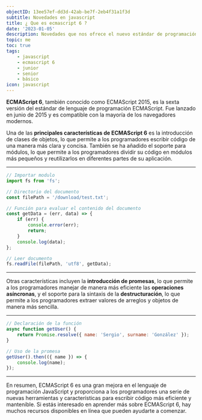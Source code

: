```yaml
---
objectID: 13ee57ef-dd3d-42ab-be7f-2eb4f31a1f3d
subtitle: Novedades en javascript
title: ¿ Que es ecmascript 6 ?
date: '2023-01-05'
description: Novedades que nos ofrece el nuevo estándar de programación
topic: me
toc: true
tags:
    - javascript
    - ecmascript 6
    - junior
    - senior
    - básico
icon: javascript
---
```


**ECMAScript 6**, también conocido como ECMAScript 2015, es la sexta versión del estándar de lenguaje de programación ECMAScript. Fue lanzado en junio de 2015 y es compatible con la mayoría de los navegadores modernos.

Una de las **principales características de ECMAScript 6** es la introducción de clases de objetos, lo que permite a los programadores escribir código de una manera más clara y concisa. También se ha añadido el soporte para módulos, lo que permite a los programadores dividir su código en módulos más pequeños y reutilizarlos en diferentes partes de su aplicación.

---

```js
// Importar modulo
import fs from 'fs';

// Directorio del documento
const filePath = '/download/test.txt';

// Función para evaluar el contenido del documento
const getData = (err, data) => {
	if (err) {
		console.error(err);
		return;
	}
	console.log(data);
};

// Leer documento
fs.readFile(filePath, 'utf8', getData);
```

---

Otras características incluyen la **introducción de promesas**, lo que permite a los programadores manejar de manera más eficiente las **operaciones asíncronas**, y el soporte para la sintaxis de la **destructuración**, lo que permite a los programadores extraer valores de arreglos y objetos de manera más sencilla.

---

```js
// Declaración de la función
async function getUser() {
	return Promise.resolve({ name: 'Sergio', surname: 'González' });
}

// Uso de la promesa
getUser().then(({ name }) => {
	console.log(name);
});
```

---

En resumen, ECMAScript 6 es una gran mejora en el lenguaje de programación JavaScript y proporciona a los programadores una serie de nuevas herramientas y características para escribir código más eficiente y mantenible. Si estás interesado en aprender más sobre ECMAScript 6, hay muchos recursos disponibles en línea que pueden ayudarte a comenzar.
